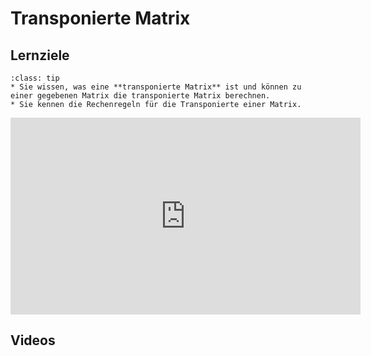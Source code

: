 # Transponierte Matrix

## Lernziele

```{admonition} Lernziele 
:class: tip
* Sie wissen, was eine **transponierte Matrix** ist und können zu einer gegebenen Matrix die transponierte Matrix berechnen.
* Sie kennen die Rechenregeln für die Transponierte einer Matrix.
```
<iframe width="560" height="315" src="https://www.youtube.com/embed/EOFrZaEdUzc" title="YouTube video player" frameborder="0" allow="accelerometer; autoplay; clipboard-write; encrypted-media; gyroscope; picture-in-picture" allowfullscreen></iframe>

## Videos